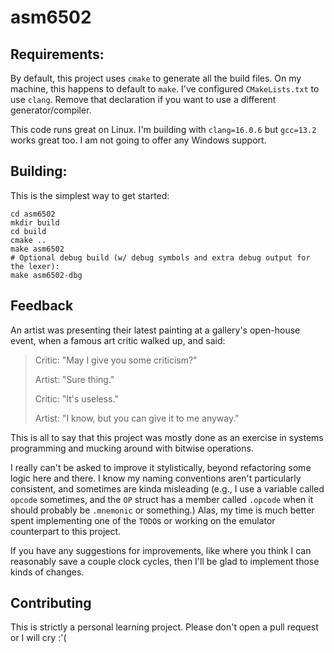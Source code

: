 # asm6502

## Requirements:

By default, this project uses `cmake` to generate all the build files. On my machine, this happens to default to `make`.
I've configured `CMakeLists.txt` to use `clang`. Remove that declaration if you want to use a different 
generator/compiler.

This code runs great on Linux. I'm building with `clang=16.0.6` but `gcc=13.2` works great too. I am not going to offer any Windows support.

## Building:

This is the simplest way to get started:

```shell
cd asm6502
mkdir build
cd build
cmake ..
make asm6502
# Optional debug build (w/ debug symbols and extra debug output for the lexer):
make asm6502-dbg
```

## Feedback

An artist was presenting their latest painting at a gallery's open-house event, when a famous art critic walked up, 
and said:

<blockquote>
Critic: "May I give you some criticism?"
  
Artist: "Sure thing."

Critic: "It's useless."

Artist: "I know, but you can give it to me anyway."
</blockquote>

This is all to say that this project was mostly done as an exercise in systems programming and mucking around with 
bitwise operations. 

I really can't be asked to improve it stylistically, beyond refactoring some logic here and there. I know my naming 
conventions aren't particularly consistent, and sometimes are kinda misleading (e.g., I use a variable called `opcode` 
sometimes, and the `OP` struct has a member called `.opcode` when it should probably be `.mnemonic` or something.) Alas,
my time is much better spent implementing one of the `TODO`s or working on the emulator counterpart to this project.

If you have any suggestions for improvements, like where you think I can reasonably save a couple clock cycles, then 
I'll be glad to implement those kinds of changes.

## Contributing

This is strictly a personal learning project.
Please don't open a pull request or I will cry :'(
